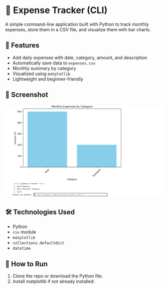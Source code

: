 # 🧾 Expense Tracker (CLI)

A simple command-line application built with Python to track monthly expenses, store them in a CSV file, and visualize them with bar charts.

## 📌 Features

- Add daily expenses with date, category, amount, and description
- Automatically save data to `expenses.csv`
- Monthly summary by category
- Visualized using `matplotlib`
- Lightweight and beginner-friendly

## 📸 Screenshot

![Screenshot](Expense_Tracker.png)


## 🛠 Technologies Used

- Python
- `csv` module
- `matplotlib`
- `collections.defaultdict`
- `datetime`

## 🚀 How to Run

1. Clone the repo or download the Python file.
2. Install matplotlib if not already installed:
